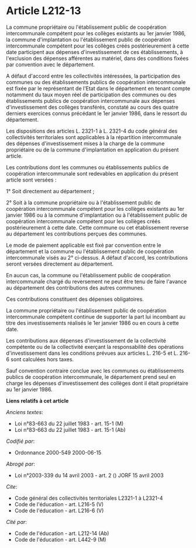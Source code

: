 # Article L212-13

La commune propriétaire ou l'établissement public de coopération intercommunale compétent pour les collèges existants au 1er
janvier 1986, la commune d'implantation ou l'établissement public de coopération intercommunale compétent pour les collèges
créés postérieurement à cette date participent aux dépenses d'investissement de ces établissements, à l'exclusion des
dépenses afférentes au matériel, dans des conditions fixées par convention avec le département.

A défaut d'accord entre les collectivités intéressées, la participation des communes ou des établissements publics de
coopération intercommunale est fixée par le représentant de l'Etat dans le département en tenant compte notamment du taux
moyen réel de participation des communes ou des établissements publics de coopération intercommunale aux dépenses
d'investissement des collèges transférés, constaté au cours des quatre derniers exercices connus précédant le 1er janvier
1986, dans le ressort du département.

Les dispositions des articles L. 2321-1 à L. 2321-4 du code général des collectivités territoriales sont applicables à la
répartition intercommunale des dépenses d'investissement mises à la charge de la commune propriétaire ou de la commune
d'implantation en application du présent article.

Les contributions dont les communes ou établissements publics de coopération intercommunale sont redevables en application du
présent article sont versées :

1° Soit directement au département ;

2° Soit à la commune propriétaire ou à l'établissement public de coopération intercommunale compétent pour les collèges
existants au 1er janvier 1986 ou à la commune d'implantation ou à l'établissement public de coopération intercommunale
compétent pour les collèges créés postérieurement à cette date. Cette commune ou cet établissement reverse au département les
contributions perçues des communes.

Le mode de paiement applicable est fixé par convention entre le département et la commune ou l'établissement public de
coopération intercommunale visés au 2° ci-dessus. A défaut d'accord, les contributions seront versées directement au
département.

En aucun cas, la commune ou l'établissement public de coopération intercommunale chargé du reversement ne peut être tenu de
faire l'avance au département des contributions des autres communes.

Ces contributions constituent des dépenses obligatoires.

La commune propriétaire ou l'établissement public de coopération intercommunale compétent continue de supporter la part lui
incombant au titre des investissements réalisés le 1er janvier 1986 ou en cours à cette date.

Les contributions aux dépenses d'investissement de la collectivité compétente ou de la collectivité exerçant la
responsabilité des opérations d'investissement dans les conditions prévues aux articles L. 216-5 et L. 216-6 sont calculées
hors taxes.

Sauf convention contraire conclue avec les communes ou établissements publics de coopération intercommunale, le département
prend seul en charge les dépenses d'investissement des collèges dont il était propriétaire au 1er janvier 1986.

**Liens relatifs à cet article**

_Anciens textes_:

  - Loi n°83-663 du 22 juillet 1983 - art. 15-1 (M)
  - Loi n°83-663 du 22 juillet 1983 - art. 15-1 (Ab)

_Codifié par_:

  - Ordonnance 2000-549 2000-06-15

_Abrogé par_:

  - Loi n°2003-339 du 14 avril 2003 - art. 2 () JORF 15 avril 2003

_Cite_:

  - Code général des collectivités territoriales L2321-1 à L2321-4
  - Code de l'éducation - art. L216-5 (V)
  - Code de l'éducation - art. L216-6 (V)

_Cité par_:

  - Code de l'éducation - art. L212-14 (Ab)
  - Code de l'éducation - art. L442-9 (M)
